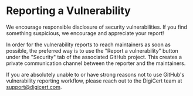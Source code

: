 # Reporting a Vulnerability

We encourage responsible disclosure of security vulnerabilities.
If you find something suspicious, we encourage and appreciate your report!

In order for the vulnerability reports to reach maintainers as soon as possible, the preferred way is to use the "Report a vulnerability" button under the "Security" tab of the associated GitHub project.
This creates a private communication channel between the reporter and the maintainers.

If you are absolutely unable to or have strong reasons not to use GitHub's vulnerability reporting workflow, please reach out to the DigiCert team at [support@digicert.com](mailto:support@digicert.com).
